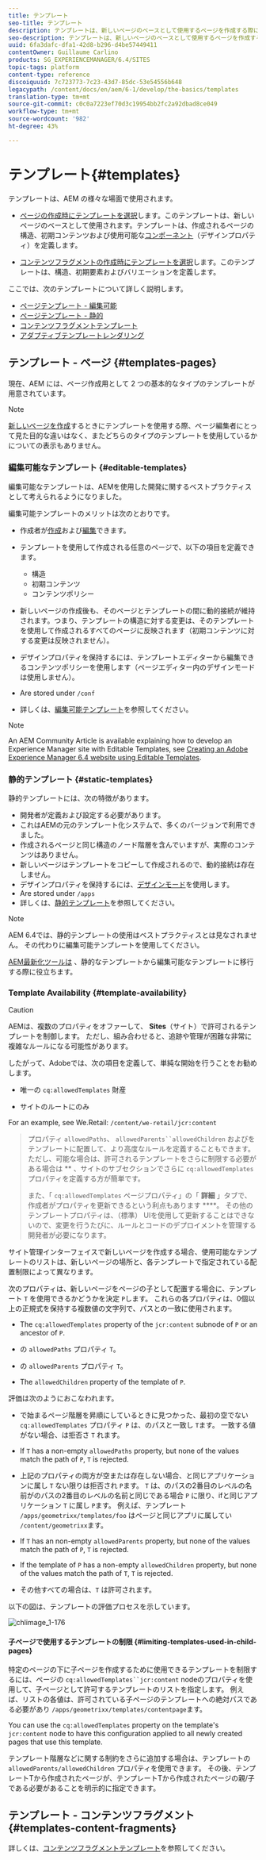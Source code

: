 ```yaml
---
title: テンプレート
seo-title: テンプレート
description: テンプレートは、新しいページのベースとして使用するページを作成する際に使用します
seo-description: テンプレートは、新しいページのベースとして使用するページを作成する際に使用します
uuid: 6fa3dafc-dfa1-42d8-b296-d4be57449411
contentOwner: Guillaume Carlino
products: SG_EXPERIENCEMANAGER/6.4/SITES
topic-tags: platform
content-type: reference
discoiquuid: 7c723773-7c23-43d7-85dc-53e54556b648
legacypath: /content/docs/en/aem/6-1/develop/the-basics/templates
translation-type: tm+mt
source-git-commit: c0c0a7223ef70d3c19954bb2fc2a92dbad8ce049
workflow-type: tm+mt
source-wordcount: '982'
ht-degree: 43%

---
```



# テンプレート{#templates}

テンプレートは、AEM の様々な場面で使用されます。

* [ページの作成時にテンプレートを選択](#templates-pages)します。このテンプレートは、新しいページのベースとして使用されます。テンプレートは、作成されるページの構造、初期コンテンツおよび使用可能な[コンポーネント](/help/sites-authoring/default-components.md)（デザインプロパティ）を定義します。

* [コンテンツフラグメントの作成時にテンプレートを選択](#templates-content-fragments)します。このテンプレートは、構造、初期要素およびバリエーションを定義します。

ここでは、次のテンプレートについて詳しく説明します。

* [ページテンプレート - 編集可能](/help/sites-developing/page-templates-editable.md)
* [ページテンプレート - 静的](/help/sites-developing/page-templates-static.md)
* [コンテンツフラグメントテンプレート](/help/sites-developing/content-fragment-templates.md)
* [アダプティブテンプレートレンダリング](/help/sites-developing/templates-adaptive-rendering.md)

## テンプレート - ページ {#templates-pages}

現在、AEM には、ページ作成用として 2 つの基本的なタイプのテンプレートが用意されています。

>[!NOTE]
>
>[新しいページを作成](/help/sites-authoring/managing-pages.md#creating-a-new-page)するときにテンプレートを使用する際、ページ編集者にとって見た目的な違いはなく、またどちらのタイプのテンプレートを使用しているかについての表示もありません。

### 編集可能なテンプレート {#editable-templates}

編集可能なテンプレートは、AEMを使用した開発に関するベストプラクティスとして考えられるようになりました。

編集可能テンプレートのメリットは次のとおりです。

* 作成者が[作成](/help/sites-authoring/templates.md#creating-a-new-template-template-author)および[編集](/help/sites-authoring/templates.md#editing-a-template-structure-template-author)できます。

* テンプレートを使用して作成される任意のページで、以下の項目を定義できます。

   * 構造
   * 初期コンテンツ
   * コンテンツポリシー

* 新しいページの作成後も、そのページとテンプレートの間に動的接続が維持されます。つまり、テンプレートの構造に対する変更は、そのテンプレートを使用して作成されるすべてのページに反映されます（初期コンテンツに対する変更は反映されません）。
* デザインプロパティを保持するには、テンプレートエディターから編集できるコンテンツポリシーを使用します（ページエディター内のデザインモードは使用しません）。
* Are stored under `/conf`
* 詳しくは、[編集可能テンプレート](/help/sites-developing/page-templates-editable.md)を参照してください。

>[!NOTE]
>
>An AEM Community Article is available explaining how to develop an Experience Manager site with Editable Templates, see [Creating an Adobe Experience Manager 6.4 website using Editable Templates](https://helpx.adobe.com/jp/experience-manager/using/first_aem64_website.html).

### 静的テンプレート {#static-templates}

静的テンプレートには、次の特徴があります。

* 開発者が定義および設定する必要があります。
* これはAEMの元のテンプレート化システムで、多くのバージョンで利用できました。
* 作成されるページと同じ構造のノード階層を含んでいますが、実際のコンテンツはありません。
* 新しいページはテンプレートをコピーして作成されるので、動的接続は存在しません。
* デザインプロパティを保持するには、[デザインモード](/help/sites-authoring/default-components-designmode.md)を使用します。
* Are stored under `/apps`
* 詳しくは、[静的テンプレート](/help/sites-developing/page-templates-static.md)を参照してください。

>[!NOTE]
>
>AEM 6.4では、静的テンプレートの使用はベストプラクティスとは見なされません。 その代わりに編集可能テンプレートを使用してください。
>
>[AEM最新化ツールは](modernization-tools.md) 、静的なテンプレートから編集可能なテンプレートに移行する際に役立ちます。

### Template Availability {#template-availability}

>[!CAUTION]
>
>AEMは、複数のプロパティをオファーして、 **Sites**（サイト）で許可されるテンプレートを制御します。 ただし、組み合わせると、追跡や管理が困難な非常に複雑なルールになる可能性があります。
>
>したがって、Adobeでは、次の項目を定義して、単純な開始を行うことをお勧めします。
>
>* 唯一の `cq:allowedTemplates` 財産
   >
   >
* サイトのルートにのみ
>
>
For an example, see We.Retail: `/content/we-retail/jcr:content`
>
>プロパティ `allowedPaths`、 `allowedParents``allowedChildren` およびをテンプレートに配置して、より高度なルールを定義することもできます。 ただし、可能な場合は、許可されるテンプレートをさらに制限する必要がある場合は ** 、サイトのサブセクションでさらに `cq:allowedTemplates` プロパティを定義する方が簡単です。
>
>また、「 `cq:allowedTemplates` ページプロパティ」の「 **詳細** 」タブで、作成者がプロパティを更新できるという利点もあります ****。 その他のテンプレートプロパティは、（標準） UIを使用して更新することはできないので、変更を行うたびに、ルールとコードのデプロイメントを管理する開発者が必要になります。

サイト管理インターフェイスで新しいページを作成する場合、使用可能なテンプレートのリストは、新しいページの場所と、各テンプレートで指定されている配置制限によって異なります。

次のプロパティは、新しいページをページの子として配置する場合に、テンプレート `T` を使用できるかどうかを決定 `P`します。 これらの各プロパティは、0個以上の正規式を保持する複数値の文字列で、パスとの一致に使用されます。

* The `cq:allowedTemplates` property of the `jcr:content` subnode of `P` or an ancestor of `P`.

* の `allowedPaths` プロパティ `T`。

* の `allowedParents` プロパティ `T`。

* The `allowedChildren` property of the template of `P`.

評価は次のようにおこなわれます。

* で始まるページ階層を昇順にしているときに見つかった、最初の空でない `cq:allowedTemplates` プロパティ `P` は、のパスと一致し `T`ます。 一致する値がない場合、は拒否さ `T` れます。

* If `T` has a non-empty `allowedPaths` property, but none of the values match the path of `P`, `T` is rejected.

* 上記のプロパティの両方が空または存在しない場合、と同じアプリケーションに属し `T` ない限りは拒否され `P`ます。 `T` は、のパスの2番目のレベルの名前がのパスの2番目のレベルの名前と同じである場合 `P` に限り、ifと同じアプリケーション `T` に属し `P`ます。 例えば、テンプレート `/apps/geometrixx/templates/foo` はページと同じアプリに属してい `/content/geometrixx`ます。

* If `T` has an non-empty `allowedParents` property, but none of the values match the path of `P`, `T` is rejected.

* If the template of `P` has a non-empty `allowedChildren` property, but none of the values match the path of `T`, `T` is rejected.

* その他すべての場合は、`T` は許可されます。

以下の図は、テンプレートの評価プロセスを示しています。

![chlimage_1-176](assets/chlimage_1-176.png)

#### 子ページで使用するテンプレートの制限 {#limiting-templates-used-in-child-pages}

特定のページの下に子ページを作成するために使用できるテンプレートを制限するには、ページの `cq:allowedTemplates``jcr:content` nodeのプロパティを使用して、子ページとして許可するテンプレートのリストを指定します。 例えば、リストの各値は、許可されている子ページのテンプレートへの絶対パスである必要があり `/apps/geometrixx/templates/contentpage`ます。

You can use the `cq:allowedTemplates` property on the template&#39;s  `jcr:content` node to have this configuration applied to all newly created pages that use this template.

テンプレート階層などに関する制約をさらに追加する場合は、テンプレートの `allowedParents/allowedChildren` プロパティを使用できます。 その後、テンプレートTから作成されたページが、テンプレートTから作成されたページの親/子である必要があることを明示的に指定できます。

## テンプレート - コンテンツフラグメント {#templates-content-fragments}

詳しくは、[コンテンツフラグメントテンプレート](/help/sites-developing/content-fragment-templates.md)を参照してください。
